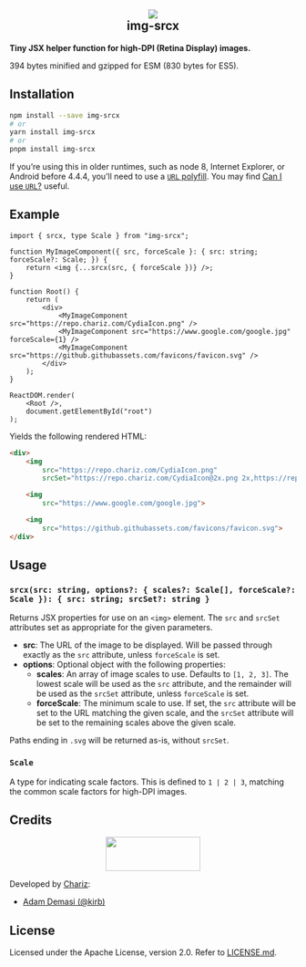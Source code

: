 <h2 align="center">
<img src="https://github.githubassets.com/images/icons/emoji/unicode/1f5bc.png">
<br>
img-srcx
</h2>

**Tiny JSX helper function for high-DPI (Retina Display) images.**

394 bytes minified and gzipped for ESM (830 bytes for ES5).

## Installation

```bash
npm install --save img-srcx
# or
yarn install img-srcx
# or
pnpm install img-srcx
```

If you’re using this in older runtimes, such as node 8, Internet Explorer, or Android before 4.4.4, you’ll need to use a [`URL` polyfill](https://github.com/zloirock/core-js#url-and-urlsearchparams). You may find [Can I use `URL`?](https://caniuse.com/url) useful.

## Example
```tsx
import { srcx, type Scale } from "img-srcx";

function MyImageComponent({ src, forceScale }: { src: string; forceScale?: Scale; }) {
	return <img {...srcx(src, { forceScale })} />;
}

function Root() {
	return (
		<div>
			<MyImageComponent src="https://repo.chariz.com/CydiaIcon.png" />
			<MyImageComponent src="https://www.google.com/google.jpg" forceScale={1} />
			<MyImageComponent src="https://github.githubassets.com/favicons/favicon.svg" />
		</div>
	);
}

ReactDOM.render(
	<Root />,
	document.getElementById("root")
);
```

Yields the following rendered HTML:

```html
<div>
	<img
		src="https://repo.chariz.com/CydiaIcon.png"
		srcSet="https://repo.chariz.com/CydiaIcon@2x.png 2x,https://repo.chariz.com/CydiaIcon@3x.png 3x">

	<img
		src="https://www.google.com/google.jpg">

	<img
		src="https://github.githubassets.com/favicons/favicon.svg">
</div>
```

## Usage
### `srcx(src: string, options?: { scales?: Scale[], forceScale?: Scale }): { src: string; srcSet?: string }`
Returns JSX properties for use on an `<img>` element. The `src` and `srcSet` attributes set as appropriate for the given parameters.

* **src**: The URL of the image to be displayed. Will be passed through exactly as the `src` attribute, unless `forceScale` is set.
* **options**: Optional object with the following properties:
	* **scales**: An array of image scales to use. Defaults to `[1, 2, 3]`. The lowest scale will be used as the `src` attribute, and the remainder will be used as the `srcSet` attribute, unless `forceScale` is set.
	* **forceScale**: The minimum scale to use. If set, the `src` attribute will be set to the URL matching the given scale, and the `srcSet` attribute will be set to the remaining scales above the given scale.

Paths ending in `.svg` will be returned as-is, without `srcSet`.

### `Scale`
A type for indicating scale factors. This is defined to `1 | 2 | 3`, matching the common scale factors for high-DPI images.

## Credits
<p align="center">
<a href="https://chariz.com/">
<img src="https://chariz.com/img/chariz-logo-head@3x.png" width="166" height="60">
</a>
</p>

Developed by [Chariz](https://chariz.com/):

* [Adam Demasi (@kirb)](https://github.com/kirb)

## License
Licensed under the Apache License, version 2.0. Refer to [LICENSE.md](https://github.com/chariz/srcx/blob/main/LICENSE.md).

